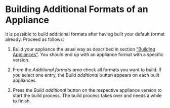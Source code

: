 # Building Additional Formats of an Appliance

It is possible to build additional formats after having built your default
format already. Proceed as follows:

1. Build your appliance the usual way as described in section ["Building
Appliances"][building-appliances]. You should end up with an appliance format
with a specific version.

2. From the *Additional formats area* check all formats you want to build. If
you select one entry, the Build *additional* button appears on each built
appliances.

3. Press the *Build additional* button on the respective appliance version to
start the build process. The build process takes over and needs a while to
finish.

[building-appliances]: building-appliances.html
